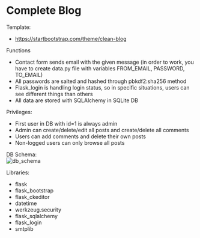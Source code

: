 # Complete Blog

Template:
* https://startbootstrap.com/theme/clean-blog

Functions
* Contact form sends email with the given message (in order to work, you have to create data.py file with variables FROM_EMAIL, PASSWORD, TO_EMAIL)
* All passwords are salted and hashed through pbkdf2:sha256 method
* Flask_login is handling login status, so in specific situations, users can see different things than others
* All data are stored with SQLAlchemy in SQLite DB

Privileges:
* First user in DB with id=1 is always admin
* Admin can create/delete/edit all posts and create/delete all comments
* Users can add comments and delete their own posts
* Non-logged users can only browse all posts

DB Schema:   
![db_schema](https://user-images.githubusercontent.com/66170274/117628937-f1c04180-b179-11eb-854b-a3ac49da1416.png)

Libraries:
* flask
* flask_bootstrap
* flask_ckeditor
* datetime
* werkzeug.security
* flask_sqlalchemy
* flask_login
* smtplib

